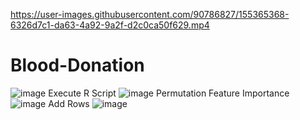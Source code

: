 

https://user-images.githubusercontent.com/90786827/155365368-6326d7c1-da63-4a92-9a2f-d2c0ca50f629.mp4

# Blood-Donation
![image](https://user-images.githubusercontent.com/90786827/155344031-e6764666-9f52-46b2-a528-ad436b4fa377.png)
Execute R Script
![image](https://user-images.githubusercontent.com/90786827/155345082-cd2a7f4c-a578-4671-b7ad-919b32986240.png)
Permutation Feature Importance
![image](https://user-images.githubusercontent.com/90786827/155345573-8d73de8f-1467-4428-a04d-c3f9589bbcf6.png)
Add Rows
![image](https://user-images.githubusercontent.com/90786827/155345881-ae3e252e-c34a-4595-a045-96e7f39e1522.png)

